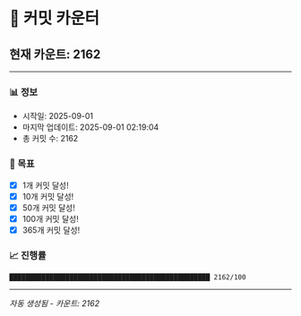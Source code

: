 # 🔢 커밋 카운터

## 현재 카운트: 2162

---

### 📊 정보
- 시작일: 2025-09-01
- 마지막 업데이트: 2025-09-01 02:19:04
- 총 커밋 수: 2162

### 🎯 목표
- [x] 1개 커밋 달성!
- [x] 10개 커밋 달성!
- [x] 50개 커밋 달성!
- [x] 100개 커밋 달성!
- [x] 365개 커밋 달성!

### 📈 진행률
```
██████████████████████████████████████████████████ 2162/100
```

---
*자동 생성됨 - 카운트: 2162*
